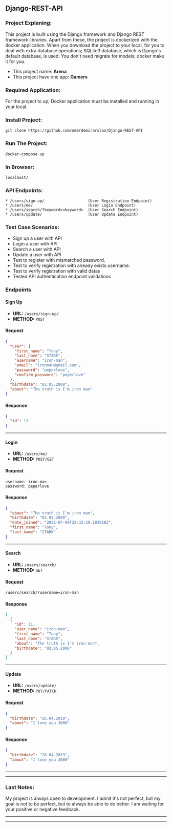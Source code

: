 ## Django-REST-API

### Project Explaning:

This project is built using the Django framework and Django REST framework libraries. Apart from these, the project is
dockerized with the docker application. When you download the project to your local, for you to deal with extra database
operations; SQLite3 database, which is Django's default database, is used. You don't need migrate for models; docker
make it for you.

* This project name: **Arena**
* This project have one app: **Gamers**

### Required Application:

For the project to up; Docker application must be installed and running in your local.

### Install Project:

    git clone https://github.com/omerdemirarslan/Django-REST-API

### Run The Project:

    docker-compose up

### In Browser:

    localhost/

### API Endpoints:

    * /users/sign-up/                   (User Registration Endpoint)
    * /users/me/                        (User Login Endpoint)
    * /users/search/?keyword=<keyword>  (User Search Endpoint)
    * /users/update/                    (User Update Endpoint)

### Test Case Scenarios:

* Sign up a user with API
* Login a user with API
* Search a user with API
* Update a user with API
* Test to register with mismatched password.
* Test to verify registration with already exists username.
* Test to verify registration with valid datas
* Tested API authentication endpoint validations

### Endpoints

#### Sign Up

* **URL:** `/users/sign-up/`
* **METHOD:** `POST`

#### Request

```json
{
  "user": {
    "first_name": "Tony",
    "last_name": "STARK",
    "username": "iron-man",
    "email": "ironman@gmail.com",
    "password": "peperlove",
    "confirm_password": "peperlove"
  },
  "birthdate": "02.05.2008",
  "about": "The truth is I'm iron man"
}
```

#### Response

```json
{
  "id": 11
}
```

---

#### Login

* **URL:** `/users/me/`
* **METHOD:** `POST/GET`

#### Request

    username: iron-man
    password: peperlove

#### Response

```json
{
  "about": "The truth is I'm iron man",
  "birthdate": "02.05.2008",
  "date_joined": "2021-07-09T22:32:29.183918Z",
  "first_name": "Tony",
  "last_name": "STARK"
}
```

---

#### Search

* **URL:** `/users/search/`
* **METHOD:** `GET`

#### Request

    /users/search/?username=iron-man

#### Response

```json
[
  {
    "id": 11,
    "user_name": "iron-man",
    "first_name": "Tony",
    "last_name": "STARK",
    "about": "The truth is I'm iron man",
    "birthdate": "02.05.2008"
  }
]
```

---

#### Update

* **URL:** `/users/update/`
* **METHOD:** `PUT/PATCH`

#### Request

```json
{
  "birthdate": "26.04.2019",
  "about": "I love you 3000"
}
```

#### Response

```json
{
  "birthdate": "26.04.2019",
  "about": "I love you 3000"
}
```

---
---

### Last Notes:

My project is always open to development. I admit it's not perfect, but my goal is not to be perfect, but to always be
able to do better. I am waiting for your positive or negative feedback.


---
---
